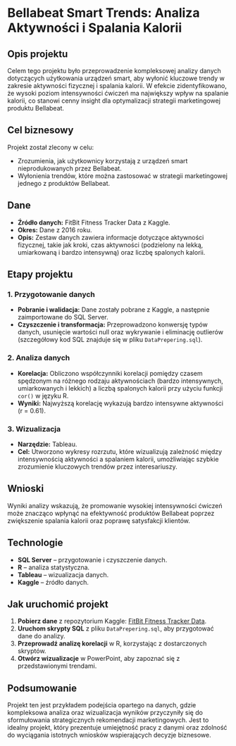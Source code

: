 # Bellabeat Smart Trends: Analiza Aktywności i Spalania Kalorii

## Opis projektu
Celem tego projektu było przeprowadzenie kompleksowej analizy danych dotyczących użytkowania urządzeń smart, aby wyłonić kluczowe trendy w zakresie aktywności fizycznej i spalania kalorii. W efekcie zidentyfikowano, że wysoki poziom intensywności ćwiczeń ma największy wpływ na spalanie kalorii, co stanowi cenny insight dla optymalizacji strategii marketingowej produktu Bellabeat.

## Cel biznesowy
Projekt został zlecony w celu:
- Zrozumienia, jak użytkownicy korzystają z urządzeń smart nieprodukowanych przez Bellabeat.
- Wyłonienia trendów, które można zastosować w strategii marketingowej jednego z produktów Bellabeat.


## Dane
- **Źródło danych:** FitBit Fitness Tracker Data z Kaggle.
- **Okres:** Dane z 2016 roku.
- **Opis:** Zestaw danych zawiera informacje dotyczące aktywności fizycznej, takie jak kroki, czas aktywności (podzielony na lekką, umiarkowaną i bardzo intensywną) oraz liczbę spalonych kalorii.

## Etapy projektu

### 1. Przygotowanie danych
- **Pobranie i walidacja:** Dane zostały pobrane z Kaggle, a następnie zaimportowane do SQL Server.
- **Czyszczenie i transformacja:** Przeprowadzono konwersję typów danych, usunięcie wartości null oraz wykrywanie i eliminację outlierów (szczegółowy kod SQL znajduje się w pliku `DataPrepering.sql`).

### 2. Analiza danych
- **Korelacja:** Obliczono współczynniki korelacji pomiędzy czasem spędzonym na różnego rodzaju aktywnościach (bardzo intensywnych, umiarkowanych i lekkich) a liczbą spalonych kalorii przy użyciu funkcji `cor()` w języku R.
- **Wyniki:** Najwyższą korelację wykazują bardzo intensywne aktywności (r = 0.61).

### 3. Wizualizacja
- **Narzędzie:** Tableau.
- **Cel:** Utworzono wykresy rozrzutu, które wizualizują zależność między intensywnością aktywności a spalaniem kalorii, umożliwiając szybkie zrozumienie kluczowych trendów przez interesariuszy.

## Wnioski
Wyniki analizy wskazują, że promowanie wysokiej intensywności ćwiczeń może znacząco wpłynąć na efektywność produktów Bellabeat poprzez zwiększenie spalania kalorii oraz poprawę satysfakcji klientów.

## Technologie
- **SQL Server** – przygotowanie i czyszczenie danych.
- **R** – analiza statystyczna.
- **Tableau** – wizualizacja danych.
- **Kaggle** – źródło danych.

## Jak uruchomić projekt
1. **Pobierz dane** z repozytorium Kaggle: [FitBit Fitness Tracker Data](https://www.kaggle.com/datasets/arashnic/fitbit).
2. **Uruchom skrypty SQL** z pliku `DataPrepering.sql`, aby przygotować dane do analizy.
3. **Przeprowadź analizę korelacji** w R, korzystając z dostarczonych skryptów.
4. **Otwórz wizualizacje** w PowerPoint, aby zapoznać się z przedstawionymi trendami.

## Podsumowanie
Projekt ten jest przykładem podejścia opartego na danych, gdzie kompleksowa analiza oraz wizualizacja wyników przyczyniły się do sformułowania strategicznych rekomendacji marketingowych. Jest to idealny projekt, który prezentuje umiejętność pracy z danymi oraz zdolność do wyciągania istotnych wniosków wspierających decyzje biznesowe.
